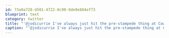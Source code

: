 ```yaml
---
id: 73a0a728-d501-4722-8c90-9de9e884ef73
blueprint: text
category: twitter
title: "'@jodicurrie I've always just hit the pre-stampede thing at Cowboys/Wildhorse.Great time + Calgarians are way more friendly than ppl here."
caption: "'@jodicurrie I've always just hit the pre-stampede thing at Cowboys/Wildhorse.Great time + Calgarians are way more friendly than ppl here."
---
```


